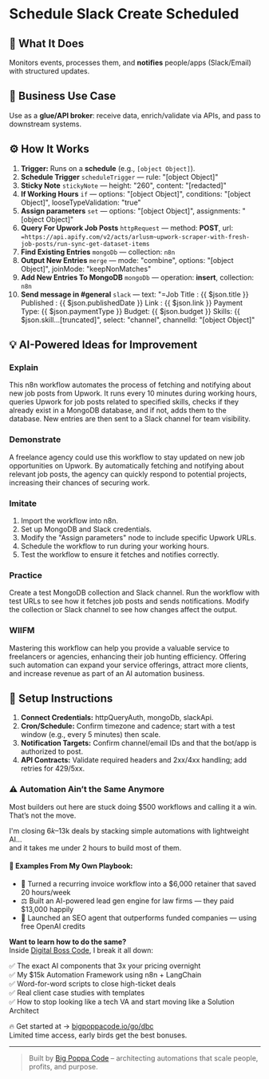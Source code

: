 # Schedule Slack Create Scheduled
## 🚀 What It Does
Monitors events, processes them, and **notifies** people/apps (Slack/Email) with structured updates.

## 💼 Business Use Case
Use as a **glue/API broker**: receive data, enrich/validate via APIs, and pass to downstream systems.

## ⚙️ How It Works
1. **Trigger:** Runs on a **schedule** (e.g., `[object Object]`).
2. **Schedule Trigger** `scheduleTrigger` — rule: "[object Object]"
3. **Sticky Note** `stickyNote` — height: "260", content: "[redacted]"
4. **If Working Hours** `if` — options: "[object Object]", conditions: "[object Object]", looseTypeValidation: "true"
5. **Assign parameters** `set` — options: "[object Object]", assignments: "[object Object]"
6. **Query For Upwork Job Posts** `httpRequest` — method: **POST**, url: `=https://api.apify.com/v2/acts/arlusm~upwork-scraper-with-fresh-job-posts/run-sync-get-dataset-items`
7. **Find Existing Entries** `mongoDb` — collection: `n8n`
8. **Output New Entries** `merge` — mode: "combine", options: "[object Object]", joinMode: "keepNonMatches"
9. **Add New Entries To MongoDB** `mongoDb` — operation: **insert**, collection: `n8n`
10. **Send message in #general** `slack` — text: "=Job Title : {{ $json.title }}
Published : {{ $json.publishedDate }}
Link : {{ $json.link }}
Payment Type: {{ $json.paymentType }}
Budget: {{ $json.budget }}
Skills: {{ $json.skill…[truncated]", select: "channel", channelId: "[object Object]"

## 💡 AI-Powered Ideas for Improvement
### Explain
This n8n workflow automates the process of fetching and notifying about new job posts from Upwork. It runs every 10 minutes during working hours, queries Upwork for job posts related to specified skills, checks if they already exist in a MongoDB database, and if not, adds them to the database. New entries are then sent to a Slack channel for team visibility.

### Demonstrate
A freelance agency could use this workflow to stay updated on new job opportunities on Upwork. By automatically fetching and notifying about relevant job posts, the agency can quickly respond to potential projects, increasing their chances of securing work.

### Imitate
1. Import the workflow into n8n.
2. Set up MongoDB and Slack credentials.
3. Modify the "Assign parameters" node to include specific Upwork URLs.
4. Schedule the workflow to run during your working hours.
5. Test the workflow to ensure it fetches and notifies correctly.

### Practice
Create a test MongoDB collection and Slack channel. Run the workflow with test URLs to see how it fetches job posts and sends notifications. Modify the collection or Slack channel to see how changes affect the output.

### WIIFM
Mastering this workflow can help you provide a valuable service to freelancers or agencies, enhancing their job hunting efficiency. Offering such automation can expand your service offerings, attract more clients, and increase revenue as part of an AI automation business.

## 🔧 Setup Instructions
1. **Connect Credentials:** httpQueryAuth, mongoDb, slackApi.
2. **Cron/Schedule:** Confirm timezone and cadence; start with a test window (e.g., every 5 minutes) then scale.
3. **Notification Targets:** Confirm channel/email IDs and that the bot/app is authorized to post.
4. **API Contracts:** Validate required headers and 2xx/4xx handling; add retries for 429/5xx.

### ⚠️ Automation Ain’t the Same Anymore

Most builders out here are stuck doing $500 workflows and calling it a win.  
That’s not the move.  

I'm closing $6k–$13k deals by stacking simple automations with lightweight AI...  
and it takes me under 2 hours to build most of them.

#### 🧠 Examples From My Own Playbook:
- 🔁 Turned a recurring invoice workflow into a $6,000 retainer that saved 20 hours/week  
- ⚖️ Built an AI-powered lead gen engine for law firms — they paid $13,000 happily  
- 🚀 Launched an SEO agent that outperforms funded companies — using free OpenAI credits  

**Want to learn how to do the same?**  
Inside [Digital Boss Code](https://bigpoppacode.io/go/dbc), I break it all down:

✅ The exact AI components that 3x your pricing overnight  
✅ My $15k Automation Framework using n8n + LangChain  
✅ Word-for-word scripts to close high-ticket deals  
✅ Real client case studies with templates  
✅ How to stop looking like a tech VA and start moving like a Solution Architect  

🔥 Get started at → [bigpoppacode.io/go/dbc](https://bigpoppacode.io/go/dbc)  
Limited time access, early birds get the best bonuses.

---
> Built by [Big Poppa Code](https://bigpoppacode.io) – architecting automations that scale people, profits, and purpose.
